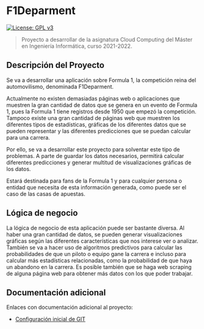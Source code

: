 # F1Deparment
[![License: GPL v3](https://img.shields.io/badge/License-GPLv3-blue.svg)](https://www.gnu.org/licenses/gpl-3.0)
>Proyecto a desarrollar de la asignatura Cloud Computing del Máster en Ingeniería Informática, curso 2021-2022.

## Descripción del Proyecto
Se va a desarrollar una aplicación sobre Formula 1, la competición reina del automovilismo, denominada F1Deparment.

Actualmente no existen demasiadas páginas web o aplicaciones que muestren la gran cantidad de datos que se genera en un evento de Formula 1, pues la Formula 1 tiene registros desde 1950 que empezó la competición.
Tampoco existe una gran cantidad de páginas web que muestren los diferentes tipos de estadísticas, gráficas de los diferentes datos que se pueden representar y las diferentes predicciones que se puedan calcular para una carrera.

Por ello, se va a desarrollar este proyecto para solventar este tipo de problemas. A parte de guardar los datos necesarios, permitirá calcular diferentes predicciones y generar multitud de visualizaciones gráficas de los datos.

Estará destinada para fans de la Formula 1 y para cualquier persona o entidad que necesita de esta información generada, como puede ser el caso de las casas de apuestas.

## Lógica de negocio
La lógica de negocio de esta aplicación puede ser bastante diversa. Al haber una gran cantidad de datos, se pueden generar visualizaciones gráficas según las diferentes características que nos interese ver o analizar.
También se va a hacer uso de algoritmos predictivos para calcular las probabilidades de que un piloto o equipo gane la carrera e incluso para calcular más estadísticas relacionadas, como la probabilidad de que haya un abandono en la carrera.
Es posible también que se haga web scraping de alguna página web para obtener más datos con los que poder trabajar.

## Documentación adicional
Enlaces con documentación adicional al proyecto:
* [Configuración inicial de GIT](./documentacion/doc_hito0.md)
